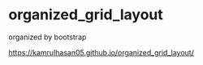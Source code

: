 # organized_grid_layout
organized by bootstrap




https://kamrulhasan05.github.io/organized_grid_layout/
